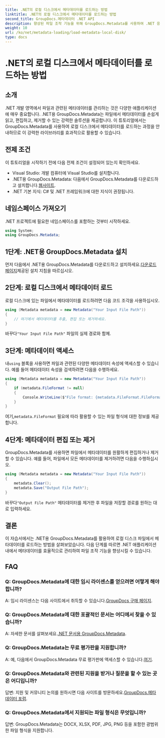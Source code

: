 ```yaml
---
title: .NET의 로컬 디스크에서 메타데이터를 로드하는 방법
linktitle: .NET의 로컬 디스크에서 메타데이터를 로드하는 방법
second_title: GroupDocs.메타데이터 .NET API
description: 향상된 파일 조작 기능을 위해 GroupDocs.Metadata를 사용하여 .NET 응용 프로그램의 파일 메타데이터를 쉽게 관리합니다.
weight: 10
url: /ko/net/metadata-loading/load-metadata-local-disk/
type: docs
---
```

# .NET의 로컬 디스크에서 메타데이터를 로드하는 방법

## 소개
.NET 개발 영역에서 파일과 관련된 메타데이터를 관리하는 것은 다양한 애플리케이션에 매우 중요합니다. .NET용 GroupDocs.Metadata는 파일에서 메타데이터를 손쉽게 읽고, 편집하고, 제거할 수 있는 강력한 솔루션을 제공합니다. 이 튜토리얼에서는 GroupDocs.Metadata를 사용하여 로컬 디스크에서 메타데이터를 로드하는 과정을 안내하므로 이 강력한 라이브러리를 효과적으로 활용할 수 있습니다.
## 전제 조건
이 튜토리얼을 시작하기 전에 다음 전제 조건이 설정되어 있는지 확인하세요.
- Visual Studio: 개발 컴퓨터에 Visual Studio를 설치합니다.
-  .NET용 GroupDocs.Metadata: 다음에서 GroupDocs.Metadata를 다운로드하고 설치합니다.[웹사이트](https://releases.groupdocs.com/metadata/net/).
- .NET 기본 지식: C# 및 .NET 프레임워크에 대한 지식이 권장됩니다.

## 네임스페이스 가져오기
.NET 프로젝트에 필요한 네임스페이스를 포함하는 것부터 시작하세요.
```csharp
using System;
using GroupDocs.Metadata;
```
## 1단계: .NET용 GroupDocs.Metadata 설치
 먼저 다음에서 .NET용 GroupDocs.Metadata를 다운로드하고 설치하세요.[다운로드 페이지](https://releases.groupdocs.com/metadata/net/)제공된 설치 지침을 따르십시오.
## 2단계: 로컬 디스크에서 메타데이터 로드
로컬 디스크에 있는 파일에서 메타데이터를 로드하려면 다음 코드 조각을 사용하십시오.
```csharp
using (Metadata metadata = new Metadata("Your Input File Path"))
{
    // 여기에서 메타데이터를 추출, 편집 또는 제거하세요.
}
```
 바꾸다`"Your Input File Path"` 파일의 실제 경로와 함께.
## 3단계: 메타데이터 액세스
 내`using` 블록을 사용하면 파일과 관련된 다양한 메타데이터 속성에 액세스할 수 있습니다. 예를 들어 메타데이터 속성을 검색하려면 다음을 수행하세요.
```csharp
using (Metadata metadata = new Metadata("Your Input File Path"))
{
    if (metadata.FileFormat != null)
    {
        Console.WriteLine($"File format: {metadata.FileFormat.FileFormatType}");
    }
}
```
 여기,`metadata.FileFormat` 필요에 따라 활용할 수 있는 파일 형식에 대한 정보를 제공합니다.
## 4단계: 메타데이터 편집 또는 제거
GroupDocs.Metadata를 사용하면 파일에서 메타데이터를 원활하게 편집하거나 제거할 수 있습니다. 예를 들어, 파일에서 모든 메타데이터를 제거하려면 다음을 수행하십시오.
```csharp
using (Metadata metadata = new Metadata("Your Input File Path"))
{
    metadata.Clear();
    metadata.Save("Output File Path");
}
```
 바꾸다`"Output File Path"` 메타데이터를 제거한 후 파일을 저장할 경로를 원하는 대로 입력하세요.

## 결론
이 자습서에서는 .NET용 GroupDocs.Metadata를 활용하여 로컬 디스크 파일에서 메타데이터를 로드하는 방법을 살펴보았습니다. 다음 단계를 따르면 .NET 애플리케이션 내에서 메타데이터를 효율적으로 관리하여 파일 조작 기능을 향상시킬 수 있습니다.

## FAQ
### Q: GroupDocs.Metadata에 대한 임시 라이센스를 얻으려면 어떻게 해야 합니까?
 A: 임시 라이센스는 다음 사이트에서 취득할 수 있습니다.[GroupDocs 구매 페이지](https://purchase.groupdocs.com/temporary-license/).
### Q: GroupDocs.Metadata에 대한 포괄적인 문서는 어디에서 찾을 수 있습니까?
 A: 자세한 문서를 살펴보세요.[.NET 문서용 GroupDocs.Metadata](https://tutorials.groupdocs.com/metadata/net/).
### Q: GroupDocs.Metadata는 무료 평가판을 지원합니까?
 A: 예, 다음에서 GroupDocs.Metadata 무료 평가판에 액세스할 수 있습니다.[여기](https://releases.groupdocs.com/).
### Q: GroupDocs.Metadata와 관련된 지원을 받거나 질문을 할 수 있는 곳은 어디입니까?
 답변: 지원 및 커뮤니티 논의를 원하시면 다음 사이트를 방문하세요.[GroupDocs.메타데이터 포럼](https://forum.groupdocs.com/c/metadata/14).
### Q: GroupDocs.Metadata에서 지원되는 파일 형식은 무엇입니까?
답변: GroupDocs.Metadata는 DOCX, XLSX, PDF, JPG, PNG 등을 포함한 광범위한 파일 형식을 지원합니다.